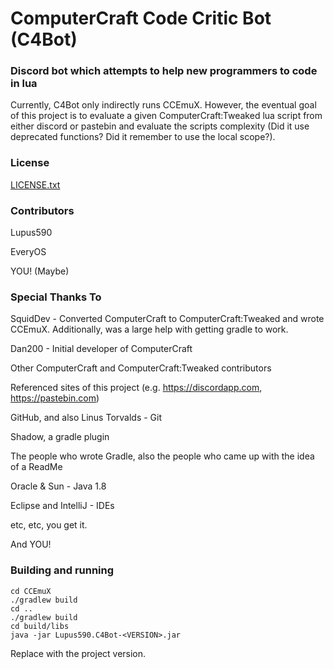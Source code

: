 # ComputerCraft Code Critic Bot (C4Bot)

### Discord bot which attempts to help new programmers to code in lua

Currently, C4Bot only indirectly runs CCEmuX. However, the eventual goal of this project
is to evaluate a given ComputerCraft:Tweaked lua script from either discord or pastebin and
evaluate the scripts complexity (Did it use deprecated functions? Did it remember to use the local scope?).

### License
[LICENSE.txt](License.txt)

### Contributors
Lupus590

EveryOS

YOU! (Maybe)

### Special Thanks To
SquidDev - Converted ComputerCraft to ComputerCraft:Tweaked and wrote CCEmuX. 
Additionally, was a large help with getting gradle to work.

Dan200 - Initial developer of ComputerCraft

Other ComputerCraft and ComputerCraft:Tweaked contributors

Referenced sites of this project (e.g. https://discordapp.com, https://pastebin.com)

GitHub, and also Linus Torvalds - Git

Shadow, a gradle plugin

The people who wrote Gradle, also the people who came up with the idea of a ReadMe

Oracle & Sun - Java 1.8

Eclipse and IntelliJ - IDEs

etc, etc, you get it.

And YOU!

### Building and running
```
cd CCEmuX
./gradlew build
cd ..
./gradlew build
cd build/libs
java -jar Lupus590.C4Bot-<VERSION>.jar
```
Replace <VERSION> with the project version.
```
